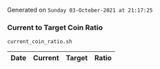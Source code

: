 Generated on `Sunday 03-October-2021 at 21:17:25`

### Current to Target Coin Ratio
`current_coin_ratio.sh`

Date|Current|Target|Ratio
---|---|---|---
